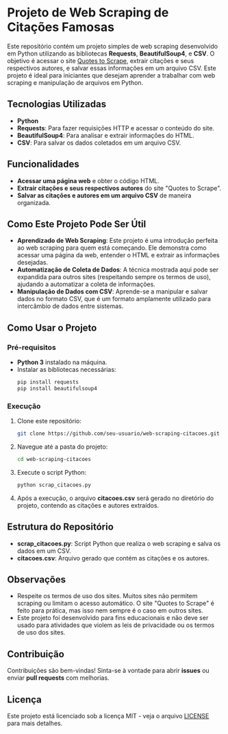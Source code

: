 # Projeto de Web Scraping de Citações Famosas

Este repositório contém um projeto simples de web scraping desenvolvido em Python utilizando as bibliotecas **Requests**, **BeautifulSoup4**, e **CSV**. O objetivo é acessar o site [Quotes to Scrape](http://quotes.toscrape.com), extrair citações e seus respectivos autores, e salvar essas informações em um arquivo CSV. Este projeto é ideal para iniciantes que desejam aprender a trabalhar com web scraping e manipulação de arquivos em Python.

## Tecnologias Utilizadas

- **Python**
- **Requests**: Para fazer requisições HTTP e acessar o conteúdo do site.
- **BeautifulSoup4**: Para analisar e extrair informações do HTML.
- **CSV**: Para salvar os dados coletados em um arquivo CSV.

## Funcionalidades

- **Acessar uma página web** e obter o código HTML.
- **Extrair citações e seus respectivos autores** do site "Quotes to Scrape".
- **Salvar as citações e autores em um arquivo CSV** de maneira organizada.

## Como Este Projeto Pode Ser Útil

- **Aprendizado de Web Scraping**: Este projeto é uma introdução perfeita ao web scraping para quem está começando. Ele demonstra como acessar uma página da web, entender o HTML e extrair as informações desejadas.
- **Automatização de Coleta de Dados**: A técnica mostrada aqui pode ser expandida para outros sites (respeitando sempre os termos de uso), ajudando a automatizar a coleta de informações.
- **Manipulação de Dados com CSV**: Aprende-se a manipular e salvar dados no formato CSV, que é um formato amplamente utilizado para intercâmbio de dados entre sistemas.

## Como Usar o Projeto

### Pré-requisitos

- **Python 3** instalado na máquina.
- Instalar as bibliotecas necessárias:
  ```sh
  pip install requests
  pip install beautifulsoup4
  ```

### Execução

1. Clone este repositório:
   ```sh
   git clone https://github.com/seu-usuario/web-scraping-citacoes.git
   ```

2. Navegue até a pasta do projeto:
   ```sh
   cd web-scraping-citacoes
   ```

3. Execute o script Python:
   ```sh
   python scrap_citacoes.py
   ```

4. Após a execução, o arquivo **citacoes.csv** será gerado no diretório do projeto, contendo as citações e autores extraídos.

## Estrutura do Repositório

- **scrap_citacoes.py**: Script Python que realiza o web scraping e salva os dados em um CSV.
- **citacoes.csv**: Arquivo gerado que contém as citações e os autores.

## Observações

- Respeite os termos de uso dos sites. Muitos sites não permitem scraping ou limitam o acesso automático. O site "Quotes to Scrape" é feito para prática, mas isso nem sempre é o caso em outros sites.
- Este projeto foi desenvolvido para fins educacionais e não deve ser usado para atividades que violem as leis de privacidade ou os termos de uso dos sites.

## Contribuição

Contribuições são bem-vindas! Sinta-se à vontade para abrir **issues** ou enviar **pull requests** com melhorias.

## Licença

Este projeto está licenciado sob a licença MIT - veja o arquivo [LICENSE](LICENSE) para mais detalhes.

